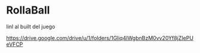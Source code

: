 # RollaBall

linl al built del juego

https://drive.google.com/drive/u/1/folders/1Gliq4IWgbnBzM0vv20Yf8jZIePUeVFCP
